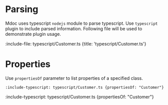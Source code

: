 # Parsing 

Mdoc uses typescript `nodejs` module to parse typescript. Use `typescript` plugin to include parsed information.
Following file will be used to demonstrate plugin usage.

:include-file: typescript/Customer.ts {title: 'typescript/Customer.ts'}

# Properties

Use `propertiesOf` parameter to list properties of a specified class.

    :include-typescript: typescript/Customer.ts {propertiesOf: "Customer"}
    
:include-typescript: typescript/Customer.ts {propertiesOf: "Customer"}